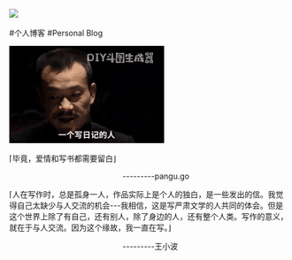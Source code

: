 [![](https://img.shields.io/badge/made_with-%E2%9D%A4-ff69b4.svg)](https://shukangzhang.com)

#个人博客
#Personal Blog

![正经人谁写日记啊](/images//%E6%AD%A3%E7%BB%8F%E4%BA%BA%E8%B0%81%E5%86%99%E6%97%A5%E8%AE%B0.gif) 

⌈毕竟，爱情和写书都需要留白⌋   

&nbsp; &nbsp; &nbsp; &nbsp;  &nbsp; &nbsp; &nbsp; &nbsp; &nbsp; &nbsp; &nbsp;&nbsp; &nbsp; &nbsp; &nbsp;  &nbsp; &nbsp; &nbsp; &nbsp; &nbsp; &nbsp; &nbsp;&nbsp; &nbsp; &nbsp; &nbsp;  &nbsp;  ---------pangu.go

⌈人在写作时，总是孤身一人，作品实际上是个人的独白，是一些发出的信。我觉得自己太缺少与人交流的机会---我相信，这是写严肃文学的人共同的体会。但是这个世界上除了有自己，还有别人，除了身边的人，还有整个人类。写作的意义，就在于与人交流。因为这个缘故，我一直在写。⌋

&nbsp; &nbsp; &nbsp; &nbsp;  &nbsp; &nbsp; &nbsp; &nbsp; &nbsp; &nbsp; &nbsp;&nbsp; &nbsp; &nbsp; &nbsp;  &nbsp; &nbsp; &nbsp; &nbsp; &nbsp; &nbsp; &nbsp;&nbsp; &nbsp; &nbsp; &nbsp;  &nbsp;  ---------王小波